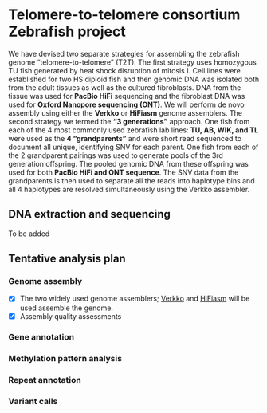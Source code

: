 # Telomere-to-telomere consortium Zebrafish project
We have devised two separate strategies for assembling the zebrafish genome “telomere-to-telomere” (T2T): The first strategy uses homozygous TU fish generated by heat shock disruption of mitosis I. Cell lines were established for two HS diploid fish and then genomic DNA was isolated both from the adult tissues as well as the cultured fibroblasts. DNA from the tissue was used for **PacBio HiFi** sequencing and the fibroblast DNA was used for **Oxford Nanopore sequencing (ONT)**. We will perform de novo assembly using either the **Verkko** or **HiFiasm** genome assemblers. The second strategy we termed the **“3 generations”** approach. One fish from each of the 4 most commonly used zebrafish lab lines: **TU, AB, WIK, and TL** were used as the **4 “grandparents”** and were short read sequenced to document all unique, identifying SNV for each parent. One fish from each of the 2 grandparent pairings was used to generate pools of the 3rd generation offspring. The pooled genomic DNA from these offspring was used for both **PacBio HiFi and ONT sequence**. The SNV data from the grandparents is then used to separate all the reads into haplotype bins and all 4 haplotypes are resolved simultaneously using the Verkko assembler.

## DNA extraction and sequencing
To be added

## Tentative analysis plan
### Genome assembly
- [x] The two widely used genome assemblers; [Verkko](https://github.com/marbl/verkko) and [HiFiasm](https://github.com/chhylp123/hifiasm) will be used assemble the genome.  
- [x] Assembly quality assessments

### Gene annotation

### Methylation pattern analysis

### Repeat annotation

### Variant calls

